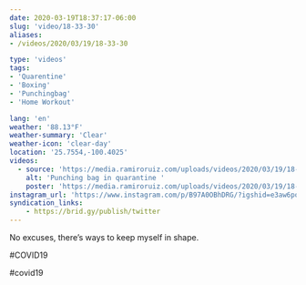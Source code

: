 ```yaml
---
date: 2020-03-19T18:37:17-06:00
slug: 'video/18-33-30'
aliases:
- /videos/2020/03/19/18-33-30

type: 'videos' 
tags:
- 'Quarentine'
- 'Boxing'
- 'Punchingbag'
- 'Home Workout'

lang: 'en'
weather: '88.13°F'
weather-summary: 'Clear'
weather-icon: 'clear-day'
location: '25.7554,-100.4025'
videos:
  - source: 'https://media.ramiroruiz.com/uploads/videos/2020/03/19/18-33-30/punching-bag-in-quarantine-.mp4'
    alt: 'Punching bag in quarantine '
    poster: 'https://media.ramiroruiz.com/uploads/videos/2020/03/19/18-33-30/poster.jpg'
instagram_url: 'https://www.instagram.com/p/B97A0OBhDRG/?igshid=e3aw6pobi33k'
syndication_links:
    - https://brid.gy/publish/twitter
---
```

No excuses, there’s ways to keep myself in shape. 

#COVID19

  #covid19  